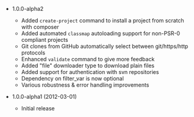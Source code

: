 * 1.0.0-alpha2

  * Added `create-project` command to install a project from scratch with composer
  * Added automated `classmap` autoloading support for non-PSR-0 compliant projects
  * Git clones from GitHub automatically select between git/https/http protocols
  * Enhanced `validate` command to give more feedback
  * Added "file" downloader type to download plain files
  * Added support for authentication with svn repositories
  * Dependency on filter_var is now optional
  * Various robustness & error handling improvements

* 1.0.0-alpha1 (2012-03-01)

  * Initial release
